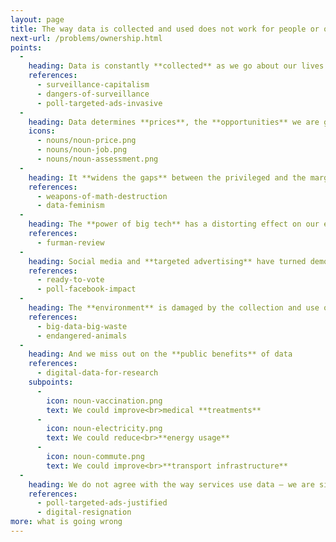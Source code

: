 ```yaml
---
layout: page
title: The way data is collected and used does not work for people or our communities
next-url: /problems/ownership.html
points:
  -
    heading: Data is constantly **collected** as we go about our lives and work
    references:
      - surveillance-capitalism
      - dangers-of-surveillance
      - poll-targeted-ads-invasive
  -
    heading: Data determines **prices**, the **opportunities** we are given and the **decisions** made about us
    icons:
      - nouns/noun-price.png
      - nouns/noun-job.png
      - nouns/noun-assessment.png
  -
    heading: It **widens the gaps** between the privileged and the marginalised
    references:
      - weapons-of-math-destruction
      - data-feminism
  -
    heading: The **power of big tech** has a distorting effect on our economies
    references:
      - furman-review
  -
    heading: Social media and **targeted advertising** have turned democratic elections into digital battlegrounds
    references:
      - ready-to-vote
      - poll-facebook-impact
  -
    heading: The **environment** is damaged by the collection and use of data
    references:
      - big-data-big-waste
      - endangered-animals
  -
    heading: And we miss out on the **public benefits** of data
    references:
      - digital-data-for-research
    subpoints:
      -
        icon: noun-vaccination.png
        text: We could improve<br>medical **treatments**
      -
        icon: noun-electricity.png
        text: We could reduce<br>**energy usage**
      -
        icon: noun-commute.png
        text: We could improve<br>**transport infrastructure**
  -
    heading: We do not agree with the way services use data – we are simply **resigned** to it
    references:
      - poll-targeted-ads-justified
      - digital-resignation
more: what is going wrong
---
```

